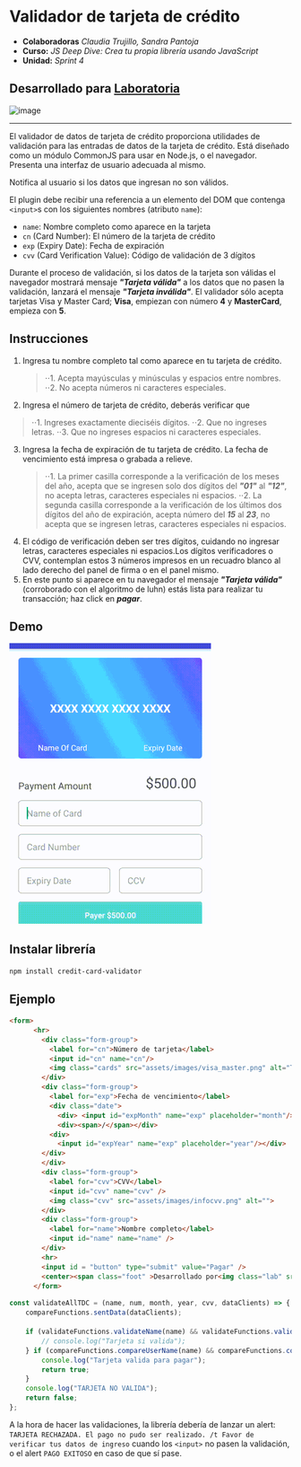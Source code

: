 # Validador de tarjeta de crédito

* **Colaboradoras** _Claudia Trujillo, Sandra Pantoja_
* **Curso:** _JS Deep Dive: Crea tu propia librería usando JavaScript_
* **Unidad:** _Sprint 4_
## Desarrollado para [Laboratoria](http://laboratoria.la)

![image](https://user-images.githubusercontent.com/37419350/45052782-ab6fc780-b04d-11e8-9a6d-aee0f15aa81d.png)
***

El validador de datos de tarjeta de crédito proporciona utilidades de validación para las entradas de datos de la tarjeta de crédito. Está diseñado como un módulo CommonJS para usar en Node.js, o el navegador. Presenta una interfaz de usuario adecuada al mismo.

Notifica al usuario si los datos que ingresan no son válidos.

El plugin debe recibir una referencia a un elemento del DOM que contenga
`<input>`s con los siguientes nombres (atributo `name`):

* `name`: Nombre completo como aparece en la tarjeta
* `cn` (Card Number): El número de la tarjeta de crédito
* `exp` (Expiry Date): Fecha de expiración
* `cvv` (Card Verification Value): Código de validación de 3 dígitos


Durante el proceso de validación, si los datos de la tarjeta son válidas el navegador mostrará mensaje **_"Tarjeta válida"_** a los datos que no pasen la validación, lanzará el mensaje **_"Tarjeta inválida"_**.
El validador sólo acepta tarjetas Visa y Master Card; **Visa**, empiezan con número **4** y **MasterCard**, empieza con **5**.

## Instrucciones

1. Ingresa tu nombre completo tal como aparece en tu tarjeta de crédito. 
    >⋅⋅1. Acepta mayúsculas y minúsculas y espacios entre nombres.
    >⋅⋅2. No acepta números ni caracteres especiales.
2. Ingresa el número de tarjeta de crédito, deberás verificar que 
  >⋅⋅1. Ingreses exactamente dieciséis dígitos.
   ⋅⋅2. Que no ingreses letras.
   ⋅⋅3. Que no ingreses espacios ni caracteres especiales.
3. Ingresa la fecha de expiración de tu tarjeta de crédito. La fecha de vencimiento está impresa o grabada a     relieve.
    >⋅⋅1. La primer casilla corresponde a la verificación de los meses del año, acepta que se ingresen solo dos dígitos del **_"01"_** al **_"12"_**, no acepta letras, caracteres especiales ni espacios.
    >⋅⋅2. La segunda casilla corresponde a la verificación de los últimos dos dígitos del año de expiración, acepta número del **_15_** al **_23_**, no acepta que se ingresen letras, caracteres especiales ni espacios.
4. El código de verificación deben ser tres dígitos, cuidando no ingresar letras, caracteres especiales ni     espacios.Los dígitos verificadores o CVV, contemplan estos 3 números impresos en un recuadro blanco al     lado derecho del panel de firma o en el panel mismo.
5. En este punto si aparece en tu navegador el mensaje **_"Tarjeta válida"_** (corroborado con el             algoritmo de luhn) estás lista para realizar tu transacción; haz click en **_pagar_**.

## Demo

![validador](assets/images/demo.gif)

## Instalar librería

```npm install credit-card-validator```

## Ejemplo

```html
<form>
      <hr>
        <div class="form-group">
          <label for="cn">Número de tarjeta</label>
          <input id="cn" name="cn"/>
          <img class="cards" src="assets/images/visa_master.png" alt="Tarjetas">
        </div>
        <div class="form-group">
          <label for="exp">Fecha de vencimiento</label>
          <div class="date">
            <div> <input id="expMonth" name="exp" placeholder="month"/></div>
            <div><span>/</span></div>
          <div> 
            <input id="expYear" name="exp" placeholder="year"/></div>
        </div>
        </div>
        <div class="form-group">
          <label for="cvv">CVV</label>
          <input id="cvv" name="cvv" />
          <img class="cvv" src="assets/images/infocvv.png" alt="">
        </div>
        <div class="form-group">
          <label for="name">Nombre completo</label>
          <input id="name" name="name" />
        </div>        
        <hr> 
        <input id = "button" type="submit" value="Pagar" />
        <center><span class="foot" >Desarrollado por<img class="lab" src="assets/images/laboratoria.png" alt=""></span> </center>         
      </form>
```

```js
const validateAllTDC = (name, num, month, year, cvv, dataClients) => {
    compareFunctions.sentData(dataClients);

    if (validateFunctions.validateName(name) && validateFunctions.validateNumTDC(num) && validateFunctions.expDateMonth(month) && validateFunctions.expDateYear(year) && validateFunctions.cvvVal(cvv)) {
        // console.log("Tarjeta si valida");
    } if (compareFunctions.compareUserName(name) && compareFunctions.compareUserNumTDC(num) && compareFunctions.compareMonth(month) && compareFunctions.compareYear(year) && compareFunctions.compareUserCvv(cvv)) {
        console.log("Tarjeta valida para pagar");
        return true;
    }
    console.log("TARJETA NO VALIDA");
    return false;
};
```

A la hora de hacer las validaciones, la librería debería de lanzar un alert:
`TARJETA RECHAZADA. El pago no pudo ser realizado. /t Favor de verificar tus datos de ingreso` cuando los `<input>` no pasen la validación, o el alert `PAGO EXITOSO`
en caso de que sí pase.
